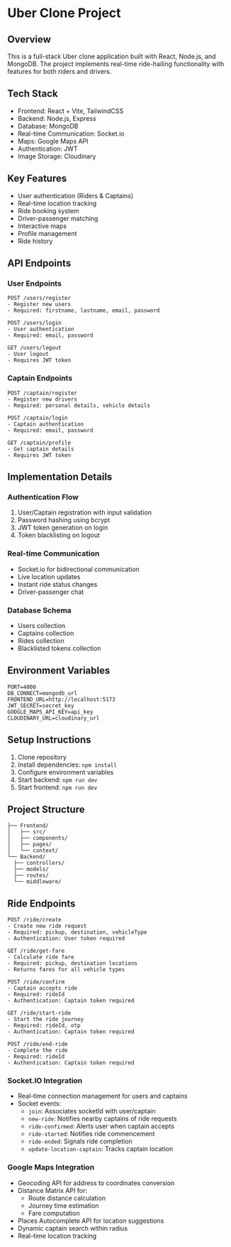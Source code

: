 # Uber Clone Project

## Overview
This is a full-stack Uber clone application built with React, Node.js, and MongoDB. The project implements real-time ride-hailing functionality with features for both riders and drivers.

## Tech Stack
- Frontend: React + Vite, TailwindCSS
- Backend: Node.js, Express
- Database: MongoDB
- Real-time Communication: Socket.io
- Maps: Google Maps API
- Authentication: JWT
- Image Storage: Cloudinary

## Key Features
- User authentication (Riders & Captains)
- Real-time location tracking
- Ride booking system
- Driver-passenger matching
- Interactive maps
- Profile management
- Ride history

## API Endpoints

### User Endpoints
```
POST /users/register
- Register new users
- Required: firstname, lastname, email, password

POST /users/login  
- User authentication
- Required: email, password

GET /users/logout
- User logout
- Requires JWT token
```

### Captain Endpoints
```
POST /captain/register
- Register new drivers
- Required: personal details, vehicle details

POST /captain/login
- Captain authentication 
- Required: email, password

GET /captain/profile
- Get captain details
- Requires JWT token
```

## Implementation Details

### Authentication Flow
1. User/Captain registration with input validation
2. Password hashing using bcrypt
3. JWT token generation on login
4. Token blacklisting on logout

### Real-time Communication
- Socket.io for bidirectional communication
- Live location updates
- Instant ride status changes
- Driver-passenger chat

### Database Schema
- Users collection
- Captains collection 
- Rides collection
- Blacklisted tokens collection

## Environment Variables
```
PORT=4000
DB_CONNECT=mongodb_url
FRONTEND_URL=http://localhost:5173
JWT_SECRET=secret_key
GOOGLE_MAPS_API_KEY=api_key
CLOUDINARY_URL=cloudinary_url
```

## Setup Instructions
1. Clone repository
2. Install dependencies: `npm install`
3. Configure environment variables
4. Start backend: `npm run dev`
5. Start frontend: `npm run dev`

## Project Structure
```
├── Frontend/
│   ├── src/
│   ├── components/
│   ├── pages/
│   └── context/
└── Backend/
  ├── controllers/
  ├── models/
  ├── routes/
  └── middleware/
``` 
## Ride Endpoints
```
POST /ride/create
- Create new ride request
- Required: pickup, destination, vehicleType
- Authentication: User token required

GET /ride/get-fare
- Calculate ride fare
- Required: pickup, destination locations
- Returns fares for all vehicle types

POST /ride/confirm
- Captain accepts ride
- Required: rideId
- Authentication: Captain token required

GET /ride/start-ride
- Start the ride journey
- Required: rideId, otp
- Authentication: Captain token required

POST /ride/end-ride
- Complete the ride
- Required: rideId
- Authentication: Captain token required
```

### Socket.IO Integration
- Real-time connection management for users and captains
- Socket events:
  - `join`: Associates socketId with user/captain
  - `new-ride`: Notifies nearby captains of ride requests
  - `ride-confirmed`: Alerts user when captain accepts
  - `ride-started`: Notifies ride commencement
  - `ride-ended`: Signals ride completion
  - `update-location-captain`: Tracks captain location

### Google Maps Integration
- Geocoding API for address to coordinates conversion
- Distance Matrix API for:
  - Route distance calculation
  - Journey time estimation
  - Fare computation
- Places Autocomplete API for location suggestions
- Dynamic captain search within radius
- Real-time location tracking
